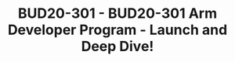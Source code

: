 ---
categories:
- bud20
image:
  featured: 'true'
  path: https://static.linaro.org/connect/bud20/images/BUD20-301.png
session_id: BUD20-301
session_speakers:
- speaker_bio: Studied Electrical Engineer who is passionate about building communities,
    STEM Eduction, Solar (and other renewable) energy, Open Source and blockchain.
    Currently employed by Arm as the Ecosystem Developer Evangelist for the Infrastructure
    Line of Business. He also sits on the Electrical Engineering Alumni Board of Directors
    as VP External. Loves public speaking, even though it still makes him nervous...
    every time.
  speaker_company: Arm
  speaker_image: ''
  speaker_name: Robert Wolff
  speaker_position: Manager, Ecosystem Developer Evangelist
  speaker_role: attendee, speaker
session_track: Arm on Arm
tag: session
tags: Arm on Arm
title: BUD20-301 - BUD20-301 Arm Developer Program - Launch and Deep Dive!
---